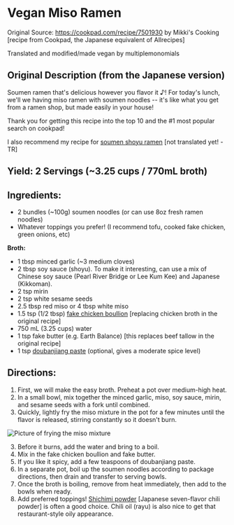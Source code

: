# Vegan Miso Ramen

Original Source: https://cookpad.com/recipe/7501930 by Mikki's Cooking [recipe from Cookpad, the Japanese equivalent of Allrecipes]

Translated and modified/made vegan by multiplemonomials

## Original Description (from the Japanese version)
Soumen ramen that's delicious however you flavor it ♪!  For today's lunch, we'll we having miso ramen with soumen noodles -- it's like what you get from a ramen shop, but made easily in your house!

Thank you for getting this recipe into the top 10 and the #1 most popular search on cookpad!

I also recommend my recipe for [soumen shoyu ramen](https://cookpad.com/recipe/7332766) [not translated yet! -TR]

## Yield: 2 Servings (~3.25 cups / 770mL broth)

## Ingredients:

- 2 bundles (~100g) soumen noodles (or can use 8oz fresh ramen noodles)
- Whatever toppings you prefer! (I recommend tofu, cooked fake chicken, green onions, etc)

**Broth:**
- 1 tbsp minced garlic (~3 medium cloves)
- 2 tbsp soy sauce (shoyu).  To make it interesting, can use a mix of Chinese soy sauce (Pearl River Bridge or Lee Kum Kee) and Japanese (Kikkoman).
- 2 tsp mirin
- 2 tsp white sesame seeds
- 2.5 tbsp red miso or 4 tbsp white miso
- 1.5 tsp (1/2 tbsp) [fake chicken boullion](https://www.amazon.com/Better-Than-Bouillon-Chicken-Certified/dp/B000N7YKQK) [replacing chicken broth in the original recipe]
- 750 mL (3.25 cups) water
- 1 tsp fake butter (e.g. Earth Balance) [this replaces beef tallow in the original recipe]
- 1 tsp [doubanjiang paste](https://www.amazon.com/Natural-Plus-Green-Doubangjiang-Ingredient/dp/B08TVHRTDP/ref=sr_1_4?keywords=Doubanjiang&qid=1683396318&sr=8-4) (optional, gives a moderate spice level)

## Directions:

1. First, we will make the easy broth.  Preheat a pot over medium-high heat.
2. In a small bowl, mix together the minced garlic, miso, soy sauce, mirin, and sesame seeds with a fork until combined.
3. Quickly, lightly fry the miso mixture in the pot for a few minutes until the flavor is released, stirring constantly so it doesn't burn.

![Picture of frying the miso mixture](https://img.cpcdn.com/steps/35646832/m/b51bb7202f62d39c82b43a426a15e278?u=46684425&p=1681200103)

3. Before it burns, add the water and bring to a boil.
4. Mix in the fake chicken boullion and fake butter.
5. If you like it spicy, add a few teaspoons of doubanjiang paste.
6. In a separate pot, boil up the soumen noodles according to package directions, then drain and transfer to serving bowls.
7. Once the broth is boiling, remove from heat immediately, then add to the bowls when ready.
8. Add preferred toppings!  [Shichimi powder](https://www.amazon.com/cart/smart-wagon?newItems=d6b7f648-b73a-4399-916c-4ed9b437801b,1&ref_=sw_refresh) [Japanese seven-flavor chili powder] is often a good choice.  Chili oil (rayu) is also nice to get that restaurant-style oily appearance.
